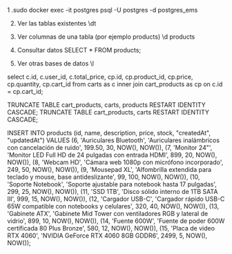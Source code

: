 1 .sudo docker exec -it postgres psql -U postgres -d postgres_ems

2. Ver las tablas existentes
   \dt

3. Ver columnas de una tabla (por ejemplo products)
   \d products

4. Consultar datos
   SELECT \* FROM products;

5. Ver otras bases de datos
   \l

select c.id, c.user_id, c.total_price, cp.id, cp.product_id, cp.price, cp.quantity, cp.cart_id from carts as c inner join cart_products as cp on c.id = cp.cart_id;

TRUNCATE TABLE cart_products, carts, products RESTART IDENTITY CASCADE;
TRUNCATE TABLE cart_products, carts RESTART IDENTITY CASCADE;

INSERT INTO products (id, name, description, price, stock, "createdAt", "updatedAt") VALUES
(6, 'Auriculares Bluetooth', 'Auriculares inalámbricos con cancelación de ruido', 199.50, 30, NOW(), NOW()),
(7, 'Monitor 24"', 'Monitor LED Full HD de 24 pulgadas con entrada HDMI', 899, 20, NOW(), NOW()),
(8, 'Webcam HD', 'Cámara web 1080p con micrófono incorporado', 249, 50, NOW(), NOW()),
(9, 'Mousepad XL', 'Alfombrilla extendida para teclado y mouse, base antideslizante', 99, 100, NOW(), NOW()),
(10, 'Soporte Notebook', 'Soporte ajustable para notebook hasta 17 pulgadas', 299, 25, NOW(), NOW()),
(11, 'SSD 1TB', 'Disco sólido interno de 1TB SATA III', 999, 15, NOW(), NOW()),
(12, 'Cargador USB-C', 'Cargador rápido USB-C 65W compatible con notebooks y celulares', 320, 40, NOW(), NOW()),
(13, 'Gabinete ATX', 'Gabinete Mid Tower con ventiladores RGB y lateral de vidrio', 899, 10, NOW(), NOW()),
(14, 'Fuente 600W', 'Fuente de poder 600W certificada 80 Plus Bronze', 580, 12, NOW(), NOW()),
(15, 'Placa de video RTX 4060', 'NVIDIA GeForce RTX 4060 8GB GDDR6', 2499, 5, NOW(), NOW());
